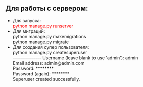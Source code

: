 <h2>Для работы с сервером:</h2>
<ul>
  <li>Для запуска: <br> <span style="color: red;">python manage.py runserver</span></li>
  <li>Для миграций: <br> 
    python manage.py makemigrations <br>
    python manage.py migrate <br> 
  </li>
  <li>Для создания супер пользователя:<br>
    python manage.py createsuperuser <br>
    --------------
    Username (leave blank to use 'admin'): admin <br>
    Email address: admin@admin.com <br>
    Password: ******** <br>
    Password (again): ******** <br>
    Superuser created successfully. <br>
  </li>
</ul>

